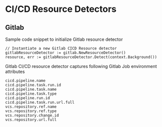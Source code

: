 # CI/CD Resource Detectors

## Gitlab

Sample code snippet to initialize Gitlab resource detector

```
// Instantiate a new Gitlab CICD Resource detector
gitlabResourceDetector := gitlab.NewResourceDetector()
resource, err := gitlabResourceDetector.Detect(context.Background())
```

Gitlab CI/CD resource detector captures following Gitlab Job environment attributes

```
cicd.pipeline.name
cicd.pipeline.task.run.id
cicd.pipeline.task.name
cicd.pipeline.task.type
cicd.pipeline.run.id
cicd.pipeline.task.run.url.full
vcs.repository.ref.name
vcs.repository.ref.type
vcs.repository.change.id
vcs.repository.url.full
```
